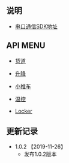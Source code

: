 ## 说明
- [串口通信SDK地址](https://github.com/Acccord/AndroidSerialPort)

## API MENU

- [货道](https://github.com/Acccord/SPOpenApi/blob/master/doc/Channel.md)

- [升降](https://github.com/Acccord/SPOpenApi/blob/master/doc/LiftApi.md)

- [小推车](https://github.com/Acccord/SPOpenApi/blob/master/doc/CarApi.md)

- [温控](https://github.com/Acccord/SPOpenApi/blob/master/doc/TempApi.md)

- [Locker](https://github.com/Acccord/SPOpenApi/blob/master/doc/TempApi.md)


## 更新记录
- 1.0.2 【2019-11-26】
    - 发布1.0.2版本
